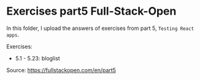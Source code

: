 # Exercises part5 Full-Stack-Open

In this folder, I upload the answers of exercises from part 5, `Testing React apps`.

Exercises:

- 5.1 - 5.23: bloglist 


Source: https://fullstackopen.com/en/part5